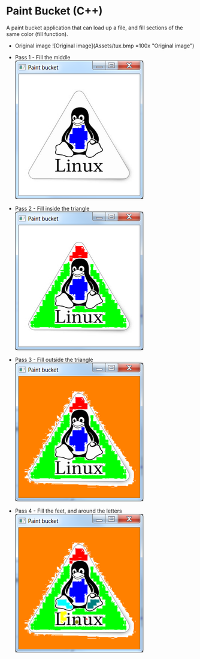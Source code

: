 # Paint Bucket (C++)
A paint bucket application that can load up a file, and fill sections of the same color (fill function).

* Original image
![Original image](Assets/tux.bmp =100x "Original image")

* Pass 1 - Fill the middle
![Pass 1 - Fill the middle](Assets/tux-middle-fill-1.bmp "Pass 1 - Fill the middle")

* Pass 2 - Fill inside the triangle
![Pass 2 - Fill inside the triangle](Assets/tux-triangle-fill-2.bmp "Pass 2 - Fill inside the triangle")

* Pass 3 - Fill outside the triangle
![Pass 3 - Fill outside the triangle](Assets/tux-outside-fill-3.bmp "Pass 3 - Fill outside the triangle")

* Pass 4 - Fill the feet, and around the letters
![Pass 4 - Fill the feet, and around the letters](Assets/tux-rest-fill-4.bmp "Pass 4 - Fill the feet, and around the letters")